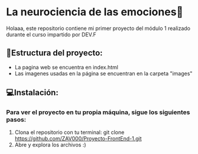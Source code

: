 # La neurociencia de las emociones🌟

Holaaa, este repositorio contiene mi primer proyecto del módulo 1 realizado durante el curso impartido por DEV.F

## 📁Estructura del proyecto:
- La pagina web se encuentra en index.html
- Las imagenes usadas en la página se encuentran en la carpeta "images"

## 💻Instalación:
### Para ver el proyecto en tu propia máquina, sigue los siguientes pasos:
1. Clona el repositorio con tu terminal:
          git clone https://github.com/ZAV000/Proyecto-FrontEnd-1.git
2. Abre y explora los archivos :)
